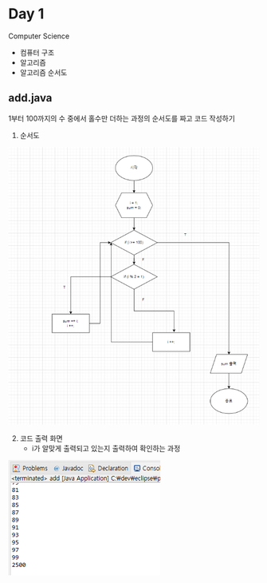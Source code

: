 # Day 1

Computer Science

- 컴퓨터 구조
- 알고리즘
- 알고리즘 순서도

## add.java

1부터 100까지의 수 중에서 홀수만 더하는 과정의 순서도를 짜고 코드 작성하기

1) 순서도

![이미지](./img/dia.PNG)


2) 코드 출력 화면
   + i가 알맞게 출력되고 있는지 출력하여 확인하는 과정
  
![이미지](./img/add.PNG)
